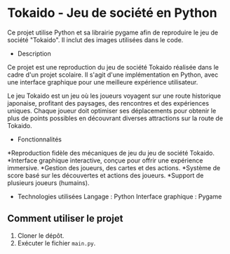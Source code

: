 # Tokaido - Jeu de société en Python

Ce projet utilise Python et sa librairie pygame afin de reproduire le jeu de société "Tokaido".
Il inclut des images utilisées dans le code.

* Description
  
Ce projet est une reproduction du jeu de société Tokaido réalisée dans le cadre d'un projet scolaire. Il s'agit d'une implémentation en Python, avec une interface graphique pour une meilleure expérience utilisateur.

Le jeu Tokaido est un jeu où les joueurs voyagent sur une route historique japonaise, profitant des paysages, des rencontres et des expériences uniques. Chaque joueur doit optimiser ses déplacements pour obtenir le plus de points possibles en découvrant diverses attractions sur la route de Tokaido.

* Fonctionnalités
  
*Reproduction fidèle des mécaniques de jeu du jeu de société Tokaido.
*Interface graphique interactive, conçue pour offrir une expérience immersive.
*Gestion des joueurs, des cartes et des actions.
*Système de score basé sur les découvertes et actions des joueurs.
*Support de plusieurs joueurs (humains).

* Technologies utilisées
Langage : Python
Interface graphique : Pygame

## Comment utiliser le projet

1. Cloner le dépôt.
2. Exécuter le fichier `main.py`.

